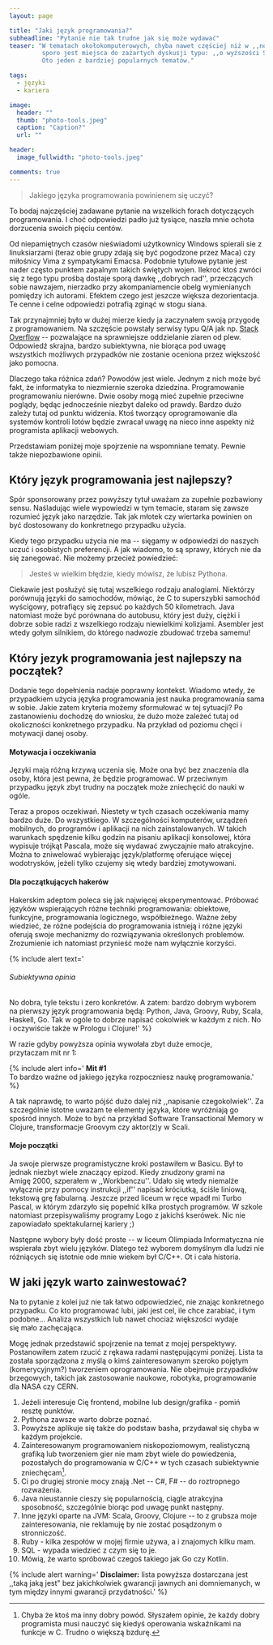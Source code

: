 ```yaml
---
layout: page

title: "Jaki język programowania?"
subheadline: "Pytanie nie tak trudne jak się może wydawać"
teaser: "W tematach okołokomputerowych, chyba nawet częściej niż w ,,normalnym'' życiu,
         sporo jest miejsca do zażartych dyskusji typu: ,,o wyższości Świąt Bożego Narodzenia nad Świętami Wielkiej Nocy''.
         Oto jeden z bardziej popularnych tematów."

tags:
  - języki
  - kariera

image:
  header: ""
  thumb: "photo-tools.jpeg"
  caption: "Caption?"
  url: ""

header:
  image_fullwidth: "photo-tools.jpeg"

comments: true
---
```


>Jakiego języka programowania powinienem się uczyć?


To bodaj najczęściej zadawane pytanie na wszelkich forach dotyczących programowania.
I choć odpowiedzi padło już tysiące, naszła mnie ochota dorzucenia swoich pięciu centów.

Od niepamiętnych czasów nieświadomi użytkownicy Windows spierali sie z linuksiarzami (teraz obie grupy
zdają się być pogodzone przez Maca) czy miłośnicy Vima z sympatykami Emacsa.
Podobnie tytułowe pytanie jest nader często punktem zapalnym takich świętych wojen.
Ilekroć ktoś zwróci się z tego typu prośbą dostaje sporą dawkę ,,dobrych rad'',
przeczących sobie nawzajem, nierzadko przy akompaniamencie obelg wymienianych pomiędzy ich autorami.
Efektem czego jest jeszcze większa dezorientacja. Te cenne i celne odpowiedzi potrafią zginąć w stogu siana.

Tak przynajmniej było w dużej mierze kiedy ja zaczynałem swoją przygodę z programowaniem.
Na szczęście powstały serwisy typu Q/A jak np. [Stack Overflow](http://www.stackoverflow.com) -- pozwalające na sprawniejsze
oddzielanie ziaren od plew. Odpowiedź skrajna, bardzo subiektywna, nie biorąca pod uwagę wszystkich
możliwych przypadków nie zostanie oceniona przez większość jako pomocna.

Dlaczego taka różnica zdań? Powodów jest wiele. Jednym z nich może być fakt,
że informatyka to niezmiernie szeroka dziedzina.
Programowanie programowaniu nierówne. Dwie osoby mogą mieć zupełnie przeciwne poglądy,
będąc jednocześnie niezbyt daleko od prawdy. Bardzo dużo zależy tutaj od punktu widzenia.
Ktoś tworzący oprogramowanie dla systemów kontroli lotów będzie zwracał uwagę
na nieco inne aspekty niż programista aplikacji webowych.

Przedstawiam poniżej moje spojrzenie na wspomniane tematy. Pewnie także niepozbawione opinii.


<h2>Który język programowania jest najlepszy?</h2>

Spór sponsorowany przez powyższy tytuł uważam za zupełnie pozbawiony sensu.
Naśladując wiele wypowiedzi w tym temacie, staram się zawsze rozumieć język jako narzędzie.
Tak jak młotek czy wiertarka powinien on być dostosowany do konkretnego przypadku użycia.

Kiedy tego przypadku użycia nie ma -- sięgamy w odpowiedzi do naszych uczuć i osobistych preferencji.
A jak wiadomo, to są sprawy, których nie da się zanegować. Nie możemy przecież powiedzieć:

>Jesteś w wielkim błędzie, kiedy mówisz, że lubisz Pythona.

Ciekawie jest posłużyć się tutaj wszelkiego rodzaju analogiami. Niektórzy porównują języki do samochodów,
mówiąc, że C to superszybki samochód wyścigowy, potrafiący się zepsuć po każdych 50 kilometrach.
Java natomiast może być porównana do autobusu, który jest duży, ciężki i dobrze sobie radzi
z wszelkiego rodzaju niewielkimi kolizjami. Asembler jest wtedy gołym silnikiem, do którego nadwozie
zbudować trzeba samemu!


<h2>Który jezyk programowania jest najlepszy na początek?</h2>

Dodanie tego dopełnienia nadaje poprawny kontekst. Wiadomo wtedy, że przypadkiem użycia
języka programowania jest nauka programowania sama w sobie. Jakie zatem kryteria możemy sformułować w tej sytuacji?
Po zastanowieniu dochodzę do wniosku, że dużo może zależeć tutaj od okoliczności konkretnego przypadku.
Na przykład od poziomu chęci i motywacji danej osoby.

<h4>Motywacja i oczekiwania</h4>

Języki mają różną krzywą uczenia się.
Może ona być bez znaczenia dla osoby, która jest pewna, że będzie programować.
W przeciwnym przypadku język zbyt trudny na początek może zniechęcić do nauki w ogóle.

Teraz a propos oczekiwań. Niestety w tych czasach oczekiwania mamy bardzo duże.
Do wszystkiego. W szczególności komputerów, urządzeń mobilnych, do programów i aplikacji na nich zainstalowanych.
W takich warunkach spędzenie kilku godzin na pisaniu aplikacji konsolowej, która wypisuje
trójkąt Pascala, może się wydawać zwyczajnie mało atrakcyjne.
Można to zniwelować wybierając język/platformę oferujące
więcej wodotrysków, jeżeli tylko czujemy się wtedy bardziej zmotywowani.


<h4>Dla początkujących hakerów</h4>

Hakerskim adeptom poleca się jak najwięcej eksperymentować. Próbować języków wspierających
różne techniki programowania: obiektowe, funkcyjne, programowania logicznego, współbieżnego.
Ważne żeby wiedzieć, że różne podejścia do programowania istnieją i różne języki
oferują swoje mechanizmy do rozwiązywania określonych problemów.
Zrozumienie ich natomiast przynieść może nam wyłącznie korzyści.


{% include alert text='
<h6>Subiektywna opinia</h6>
<smaller>No dobra, tyle tekstu i zero konkretów. A zatem: bardzo dobrym wyborem na pierwszy język programowania
będą: Python, Java, Groovy, Ruby, Scala, Haskell, Go. Tak w ogóle to dobrze napisać cokolwiek
w każdym z nich. No i oczywiście także w Prologu i Clojure!</smaller>'
%}

W razie gdyby powyższa opinia wywołała zbyt duże emocje, przytaczam mit nr 1:

{% include alert info='
<b>Mit #1</b><br>
<smaller>To bardzo ważne od jakiego języka rozpoczniesz naukę programowania.</smaller>'
%}

A tak naprawdę, to warto pójść dużo dalej niż ,,napisanie czegokolwiek''.
Za szczególnie istotne uważam te elementy języka, które wyróżniają go spośród innych.
Może to być na przykład Software Transactional Memory w Clojure,
transformacje Groovym czy aktor(z)y w Scali.

<h4>Moje początki</h4>
Ja swoje pierwsze programistyczne kroki postawiłem w Basicu. Był to jednak niezbyt wiele znaczący
epizod. Kiedy znudzony grami na Amigę 2000, szperałem w ,,Workbenczu''. Udało się wtedy niemalże
wyłącznie przy pomocy instrukcji ,,if'' napisać króciutką, ściśle liniową, tekstową grę fabularną.
Jeszcze przed liceum w ręce wpadł mi Turbo Pascal, w którym zdarzyło się popełnić kilka prostych programów.
W szkole natomiast przepisywaliśmy programy Logo z jakichś kserówek. Nic nie zapowiadało spektakularnej kariery ;)

Następne wybory były dość proste -- w liceum Olimpiada Informatyczna nie wspierała zbyt wielu języków.
Dlatego też wyborem domyślnym dla ludzi nie różniących się istotnie ode mnie wiekem był C/C++.
Ot i cała historia.


<h2>W jaki język warto zainwestować?</h2>

Na to pytanie z kolei już nie tak łatwo odpowiedzieć, nie znając konkretnego przypadku.
Co kto programować lubi, jaki jest cel, ile chce zarabiać, i tym podobne...
Analiza wszystkich lub nawet chociaż większości wydaje się mało zachęcająca.

Mogę jednak przedstawić spojrzenie na temat z mojej perspektywy.
Postanowiłem zatem rzucić z rękawa radami następującymi poniżej.
Lista ta została sporządzona z myślą o kimś zainteresowanym szeroko pojętym (komerycyjnym?)
tworzeniem oprogramowania. Nie obejmuje przypadków brzegowych, takich jak zastosowanie naukowe,
robotyka, programowanie dla NASA czy CERN.

1. Jeżeli interesuje Cię frontend, mobilne lub design/grafika - pomiń resztę punktów.
2. Pythona zawsze warto dobrze poznać.
3. Powyższe aplikuje się także do podstaw basha, przydawał się chyba w każdym projekcie.
4. Zainteresowanym programowaniem niskopoziomowym, realistyczną grafiką lub tworzeniem gier nie mam zbyt wiele do powiedzenia,
pozostałych do programowania w C/C++ w tych czasach subiektywnie zniechęcam[^c].
5. Ci po drugiej stronie mocy znają .Net -- C#, F# -- do roztropnego rozważenia.
6. Java nieustannie cieszy się popularnością, ciągle atrakcyjna sposobność, szczególnie biorąc pod uwagę punkt następny.
7. Inne języki oparte na JVM: Scala, Groovy, Clojure -- to z grubsza moje zainteresowania, nie reklamuję by nie zostać
posądzonym o stronniczość.
8. Ruby - kilka zespołów w mojej firmie używa, a i znajomych kilku mam.
9. SQL - wypada wiedzieć z czym się to je.
10. Mówią, że warto spróbować czegoś takiego jak Go czy Kotlin.

{% include alert warning='
<smaller><b>Disclaimer:</b> lista powyższa dostarczana jest ,,taką jaką jest" bez jakichkolwiek gwarancji jawnych
         ani domniemanych, w tym między innymi gwarancji przydatności.</smaller>'
%}


[^c]: Chyba że ktoś ma inny dobry powód. Słyszałem opinie, że każdy dobry programista musi nauczyć się kiedyś operowania wskaźnikami na funkcje w C. Trudno o większą bzdurę.